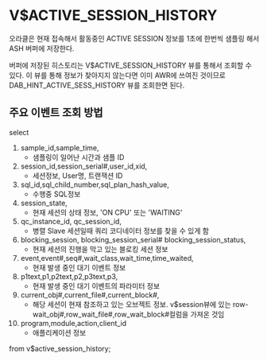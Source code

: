 # V$ACTIVE_SESSION_HISTORY

오라클은 현재 접속해서 활동중인 ACTIVE SESSION 정보를 1초에 한번씩 샘플링 해서 ASH 버퍼에 저장한다.

버퍼에 저장된 히스토리는 V$ACTIVE_SESSION_HISTORY 뷰를 통해서 조회할 수 있다. 이 뷰를 통해 정보가 찾아지지 않는다면 이미 AWR에 쓰여진 것이므로 DAB_HINT_ACTIVE_SESS_HISTORY 뷰를 조회한면 된다.

## 주요 이벤트 조회 방법

select
1. sample_id,sample_time,
    - 샘플링이 일어난 시간과 샘플 ID
2. session_id,session_serial#,user_id,xid,
    - 세션정보, User명, 트랜잭션 ID
3. sql_id,sql_child_number,sql_plan_hash_value,
    - 수행중 SQL정보
4. session_state,
    - 현재 세션의 상태 정보, 'ON CPU' 또는 'WAITING'
5. qc_instance_id, qc_session_id,
    - 병렬 Slave 세션일때 쿼리 코디네이터 정보를 찾을 수 있게 함
6. blocking_session, blocking_session_serial# blocking_session_status,
    - 현재 세션의 진행을 막고 있는 블로킹 세션 정보
7. event,event#,seq#,wait_class,wait_time,time_waited,
    - 현재 발생 중인 대기 이벤트 정보
8. p1text,p1,p2text,p2,p3text,p3,
    - 현재 발생 중인 대기 이벤트의 파라미터 정보
9. current_obj#,current_file#,current_block#,
    - 해당 세션이 현재 참조하고 있는 오브젝트 정보. v$session뷰에 있는 row-wait_obj#,row_wait_file#,row_wait_block#컬럼을 가져온 것임
10. program,module,action,client_id
    - 애플리케이션 정보

from v$active_session_history;


 